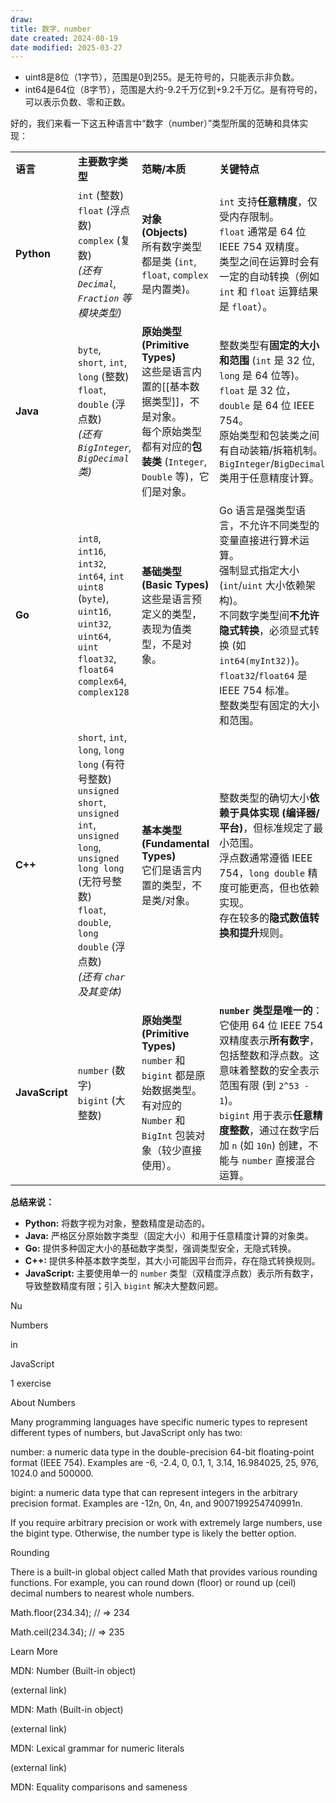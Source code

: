 ```yaml
---
draw:
title: 数字、number
date created: 2024-08-19
date modified: 2025-03-27
---
```

- uint8是8位（1字节），范围是0到255。是无符号的，只能表示非负数。
- int64是64位（8字节），范围是大约-9.2千万亿到+9.2千万亿。是有符号的，可以表示负数、零和正数。

好的，我们来看一下这五种语言中“数字（number）”类型所属的范畴和具体实现：

|                |                                                                                                                                                                                                |                                                                                                             |                                                                                                                                                                               |
| -------------- | ---------------------------------------------------------------------------------------------------------------------------------------------------------------------------------------------- | ----------------------------------------------------------------------------------------------------------- | ----------------------------------------------------------------------------------------------------------------------------------------------------------------------------- |
| **语言**         | **主要数字类型**                                                                                                                                                                                     | **范畴/本质**                                                                                                   | **关键特点**                                                                                                                                                                      |
| **Python**     | `int` (整数)<br>`float` (浮点数)<br>`complex` (复数)<br>*(还有 `Decimal`, `Fraction` 等模块类型)*                                                                                                            | **对象 (Objects)**<br>所有数字类型都是类 (`int`, `float`, `complex` 是内置类)。| `int` 支持**任意精度**，仅受内存限制。<br>`float` 通常是 64 位 IEEE 754 双精度。<br>类型之间在运算时会有一定的自动转换（例如 `int` 和 `float` 运算结果是 `float`）。|
| **Java**       | `byte`, `short`, `int`, `long` (整数)<br>`float`, `double` (浮点数)<br>*(还有 `BigInteger`, `BigDecimal` 类)*                                                                                          | **原始类型 (Primitive Types)**<br>这些是语言内置的[[基本数据类型]]，不是对象。<br>每个原始类型都有对应的**包装类** (`Integer`, `Double` 等)，它们是对象。| 整数类型有**固定的大小和范围** (`int` 是 32 位, `long` 是 64 位等)。<br>`float` 是 32 位，`double` 是 64 位 IEEE 754。<br>原始类型和包装类之间有自动装箱/拆箱机制。<br>`BigInteger`/`BigDecimal` 类用于任意精度计算。|
| **Go**         | `int8`, `int16`, `int32`, `int64`, `int`<br>`uint8` (`byte`), `uint16`, `uint32`, `uint64`, `uint`<br>`float32`, `float64`<br>`complex64`, `complex128`                                        | **基础类型 (Basic Types)**<br>这些是语言预定义的类型，表现为值类型，不是对象。| Go 语言是强类型语言，不允许不同类型的变量直接进行算术运算。<br>强制显式指定大小 (`int`/`uint` 大小依赖架构)。<br>不同数字类型间**不允许隐式转换**，必须显式转换 (如 `int64(myInt32)`)。<br>`float32`/`float64` 是 IEEE 754 标准。<br>整数类型有固定的大小和范围。|
| **C++**        | `short`, `int`, `long`, `long long` (有符号整数)<br>`unsigned short`, `unsigned int`, `unsigned long`, `unsigned long long` (无符号整数)<br>`float`, `double`, `long double` (浮点数)<br>*(还有 `char` 及其变体)* | **基本类型 (Fundamental Types)**<br>它们是语言内置的类型，不是类/对象。| 整数类型的确切大小**依赖于具体实现 (编译器/平台)**，但标准规定了最小范围。<br>浮点数通常遵循 IEEE 754，`long double` 精度可能更高，但也依赖实现。<br>存在较多的**隐式数值转换和提升**规则。|
| **JavaScript** | `number` (数字)<br>`bigint` (大整数)                                                                                                                                                                | **原始类型 (Primitive Types)**<br>`number` 和 `bigint` 都是原始数据类型。有对应的 `Number` 和 `BigInt` 包装对象（较少直接使用）。| **`number` 类型是唯一的**：它使用 64 位 IEEE 754 双精度表示**所有数字**，包括整数和浮点数。这意味着整数的安全表示范围有限 (到 `2^53 - 1`)。<br>`bigint` 用于表示**任意精度整数**，通过在数字后加 `n` (如 `10n`) 创建，不能与 `number` 直接混合运算。|

**总结来说：**

- **Python:** 将数字视为对象，整数精度是动态的。
- **Java:** 严格区分原始数字类型（固定大小）和用于任意精度计算的对象类。
- **Go:** 提供多种固定大小的基础数字类型，强调类型安全，无隐式转换。
- **C++:** 提供多种基本数字类型，其大小可能因平台而异，存在隐式转换规则。
- **JavaScript:** 主要使用单一的 `number` 类型（双精度浮点数）表示所有数字，导致整数精度有限；引入 `bigint` 解决大整数问题。

Nu

Numbers

in

JavaScript

1 exercise

About Numbers

Many programming languages have specific numeric types to represent different types of numbers, but JavaScript only has two:

  

number: a numeric data type in the double-precision 64-bit floating-point format (IEEE 754). Examples are -6, -2.4, 0, 0.1, 1, 3.14, 16.984025, 25, 976, 1024.0 and 500000.

bigint: a numeric data type that can represent integers in the arbitrary precision format. Examples are -12n, 0n, 4n, and 9007199254740991n.

If you require arbitrary precision or work with extremely large numbers, use the bigint type. Otherwise, the number type is likely the better option.

  

Rounding

There is a built-in global object called Math that provides various rounding functions. For example, you can round down (floor) or round up (ceil) decimal numbers to nearest whole numbers.

  

Math.floor(234.34); // => 234

Math.ceil(234.34); // => 235

Learn More

MDN: Number (Built-in object)

(external link)

MDN: Math (Built-in object)

(external link)

MDN: Lexical grammar for numeric literals

(external link)

MDN: Equality comparisons and sameness
